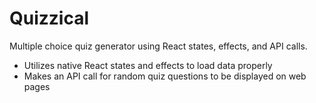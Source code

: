 # Quizzical
Multiple choice quiz generator using React states, effects, and API calls.
* Utilizes native React states and effects to load data properly
* Makes an API call for random quiz questions to be displayed on web pages
